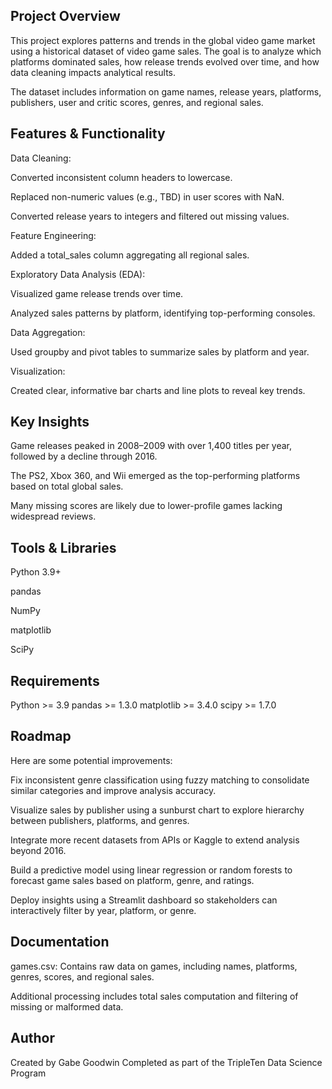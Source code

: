 ## Project Overview
This project explores patterns and trends in the global video game market using a historical dataset of video game sales. The goal is to analyze which platforms dominated sales, how release trends evolved over time, and how data cleaning impacts analytical results.

The dataset includes information on game names, release years, platforms, publishers, user and critic scores, genres, and regional sales.

## Features & Functionality
Data Cleaning:

Converted inconsistent column headers to lowercase.

Replaced non-numeric values (e.g., TBD) in user scores with NaN.

Converted release years to integers and filtered out missing values.

Feature Engineering:

Added a total_sales column aggregating all regional sales.

Exploratory Data Analysis (EDA):

Visualized game release trends over time.

Analyzed sales patterns by platform, identifying top-performing consoles.

Data Aggregation:

Used groupby and pivot tables to summarize sales by platform and year.

Visualization:

Created clear, informative bar charts and line plots to reveal key trends.

## Key Insights
Game releases peaked in 2008–2009 with over 1,400 titles per year, followed by a decline through 2016.

The PS2, Xbox 360, and Wii emerged as the top-performing platforms based on total global sales.

Many missing scores are likely due to lower-profile games lacking widespread reviews.

## Tools & Libraries
Python 3.9+

pandas

NumPy

matplotlib

SciPy

## Requirements

Python >= 3.9
pandas >= 1.3.0
matplotlib >= 3.4.0
scipy >= 1.7.0

## Roadmap
Here are some potential improvements:

Fix inconsistent genre classification using fuzzy matching to consolidate similar categories and improve analysis accuracy.

Visualize sales by publisher using a sunburst chart to explore hierarchy between publishers, platforms, and genres.

Integrate more recent datasets from APIs or Kaggle to extend analysis beyond 2016.

Build a predictive model using linear regression or random forests to forecast game sales based on platform, genre, and ratings.

Deploy insights using a Streamlit dashboard so stakeholders can interactively filter by year, platform, or genre.

## Documentation
games.csv: Contains raw data on games, including names, platforms, genres, scores, and regional sales.

Additional processing includes total sales computation and filtering of missing or malformed data.

## Author
Created by Gabe Goodwin
Completed as part of the TripleTen Data Science Program
